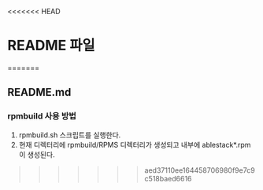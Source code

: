 <<<<<<< HEAD
# README 파일
=======
## README.md

### rpmbuild 사용 방법

1. rpmbuild.sh 스크립트를 실행한다.
2. 현재 디렉터리에 rpmbuild/RPMS 디렉터리가 생성되고 내부에 ablestack*.rpm 이 생성된다.
>>>>>>> aed37110ee164458706980f9e7c9c518baed6616
